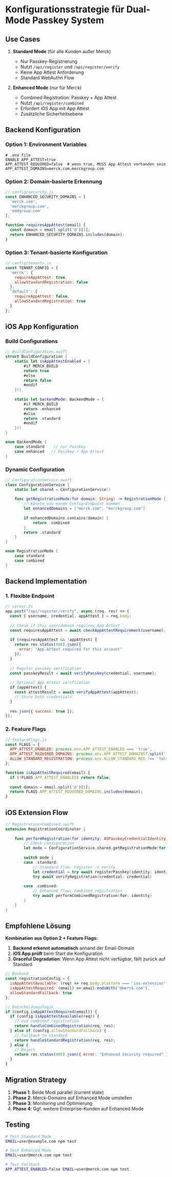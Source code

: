 # Konfigurationsstrategie für Dual-Mode Passkey System

## Use Cases

1. **Standard Mode** (für alle Kunden außer Merck)
   - Nur Passkey-Registrierung
   - Nutzt `/api/register` und `/api/register/verify`
   - Keine App Attest Anforderung
   - Standard WebAuthn Flow

2. **Enhanced Mode** (nur für Merck)
   - Combined Registration: Passkey + App Attest
   - Nutzt `/api/register/combined`
   - Erfordert iOS App mit App Attest
   - Zusätzliche Sicherheitsebene

## Backend Konfiguration

### Option 1: Environment Variables
```env
# .env file
ENABLE_APP_ATTEST=true
APP_ATTEST_REQUIRED=false  # wenn true, MUSS App Attest vorhanden sein
APP_ATTEST_DOMAINS=merck.com,merckgroup.com
```

### Option 2: Domain-basierte Erkennung
```javascript
// config/security.js
const ENHANCED_SECURITY_DOMAINS = [
  'merck.com',
  'merckgroup.com',
  'emdgroup.com'
];

function requiresAppAttest(email) {
  const domain = email.split('@')[1];
  return ENHANCED_SECURITY_DOMAINS.includes(domain);
}
```

### Option 3: Tenant-basierte Konfiguration
```javascript
// config/tenants.js
const TENANT_CONFIG = {
  'merck': {
    requireAppAttest: true,
    allowStandardRegistration: false
  },
  'default': {
    requireAppAttest: false,
    allowStandardRegistration: true
  }
};
```

## iOS App Konfiguration

### Build Configurations
```swift
// BuildConfiguration.swift
struct BuildConfiguration {
    static let isAppAttestEnabled = {
        #if MERCK_BUILD
        return true
        #else
        return false
        #endif
    }()
    
    static let backendMode: BackendMode = {
        #if MERCK_BUILD
        return .enhanced
        #else
        return .standard
        #endif
    }()
}

enum BackendMode {
    case standard    // nur Passkey
    case enhanced   // Passkey + App Attest
}
```

### Dynamic Configuration
```swift
// ConfigurationService.swift
class ConfigurationService {
    static let shared = ConfigurationService()
    
    func getRegistrationMode(for domain: String) -> RegistrationMode {
        // Könnte von einem Config-Endpoint kommen
        let enhancedDomains = ["merck.com", "merckgroup.com"]
        
        if enhancedDomains.contains(domain) {
            return .combined
        }
        return .standard
    }
}

enum RegistrationMode {
    case standard
    case combined
}
```

## Backend Implementation

### 1. Flexible Endpoint
```javascript
// server.ts
app.post("/api/register/verify", async (req, res) => {
  const { username, credential, appAttest } = req.body;
  
  // Check if this user/domain requires App Attest
  const requiresAppAttest = await checkAppAttestRequirement(username);
  
  if (requiresAppAttest && !appAttest) {
    return res.status(400).json({
      error: "App Attest required for this account"
    });
  }
  
  // Regular passkey verification
  const passkeyResult = await verifyPasskey(credential, username);
  
  // Optional App Attest verification
  if (appAttest) {
    const attestResult = await verifyAppAttest(appAttest);
    // Store both credentials
  }
  
  res.json({ success: true });
});
```

### 2. Feature Flags
```javascript
// featureFlags.js
const FLAGS = {
  APP_ATTEST_ENABLED: process.env.APP_ATTEST_ENABLED === 'true',
  APP_ATTEST_REQUIRED_DOMAINS: process.env.APP_ATTEST_DOMAINS?.split(',') || [],
  ALLOW_STANDARD_REGISTRATION: process.env.ALLOW_STANDARD_REG !== 'false'
};

function isAppAttestRequired(email) {
  if (!FLAGS.APP_ATTEST_ENABLED) return false;
  
  const domain = email.split('@')[1];
  return FLAGS.APP_ATTEST_REQUIRED_DOMAINS.includes(domain);
}
```

## iOS Extension Flow

```swift
// Registration+Combined.swift
extension RegistrationCoordinator {
    
    func performRegistration(for identity: ASPasskeyCredentialIdentity) async throws {
        // Check configuration
        let mode = ConfigurationService.shared.getRegistrationMode(for: identity.relyingPartyIdentifier)
        
        switch mode {
        case .standard:
            // Standard flow: register -> verify
            let credential = try await registerPasskey(identity: identity)
            try await verifyRegistration(credential: credential)
            
        case .combined:
            // Enhanced flow: combined registration
            try await performCombinedRegistration(for: identity)
        }
    }
}
```

## Empfohlene Lösung

**Kombination aus Option 2 + Feature Flags:**

1. **Backend erkennt automatisch** anhand der Email-Domain
2. **iOS App prüft** beim Start die Konfiguration
3. **Graceful Degradation**: Wenn App Attest nicht verfügbar, fällt zurück auf Standard

```javascript
// Backend
const registrationConfig = {
  isAppAttestAvailable: (req) => req.body.platform === 'ios-extension',
  isAppAttestRequired: (email) => email.endsWith('@merck.com'),
  allowStandardFallback: true
};

// Entscheidungslogik
if (config.isAppAttestRequired(email)) {
  if (config.isAppAttestAvailable(req)) {
    // Use combined registration
    return handleCombinedRegistration(req, res);
  } else if (config.allowStandardFallback) {
    // Fallback to standard
    return handleStandardRegistration(req, res);
  } else {
    // Reject
    return res.status(400).json({ error: "Enhanced security required" });
  }
}
```

## Migration Strategy

1. **Phase 1**: Beide Modi parallel (current state)
2. **Phase 2**: Merck-Domains auf Enhanced Mode umstellen
3. **Phase 3**: Monitoring und Optimierung
4. **Phase 4**: Ggf. weitere Enterprise-Kunden auf Enhanced Mode

## Testing

```bash
# Test Standard Mode
EMAIL=user@example.com npm test

# Test Enhanced Mode  
EMAIL=user@merck.com npm test

# Test Fallback
APP_ATTEST_ENABLED=false EMAIL=user@merck.com npm test
```